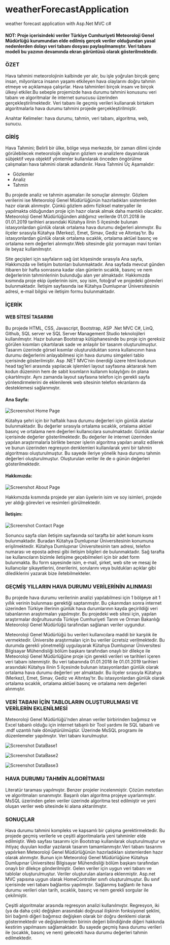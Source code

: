 # weatherForecastApplication
weather forecast application with Asp.Net MVC c#

#### NOT: Proje içerisindeki veriler Türkiye Cumhuriyeti Meteoroloji Genel Müdürlüğü kurumundan elde edilmiş gerçek veriler olduğundan yasal nedenlerden dolayı veri tabanı dosyası paylaşılmamıştır. Veri tabanı modeli bu yazının devamında ekran görüntüsü olarak gösterilmektedir.

### ÖZET

Hava tahmini meteorolojinin kalbinde yer alır, bu işle yoğrulan birçok genç insan, milyonlarca insanın yaşamı etkileyen hava olaylarını doğru tahmin etmeye ve açıklamaya çalışırlar. Hava tahminleri birçok insanı ve birçok ülkeyi etkiler.Bu sebeple projemizde hava durumu tahmini konusunu veri tabanı ve algoritmalar ile internet sunucusu üzerinden gerçekleştirilmektedir. Veri tabanı ile geçmiş verileri kullanarak birtakım algoritmalarla hava durumu tahmini projede gerçekleştirilmiştir.

Anahtar Kelimeler: hava durumu, tahmin, veri tabanı, algoritma, web, sunucu.

### GİRİŞ

Hava Tahmini; Belirli bir ülke, bölge veya merkezde, bir zaman dilimi içinde görülebilecek meteorolojik olayların gözlem ve analizlere dayanılarak sübjektif veya objektif yöntemler kullanılarak önceden öngörülme çalışmaları hava tahmini olarak adlandırılır.
Hava Tahmini Üç Aşamalıdır:

-	Gözlemler
-	Analiz
-	Tahmin

Bu projede analiz ve tahmin aşamaları ile sonuçlar alınmıştır. Gözlem verilerini ise Meteoroloji Genel Müdürlüğünün hazırladıkları sistemlerden hazır olarak alınmıştır. Çünkü gözlem adımı fiziksel materyaller ile yapılmakta olduğundan proje için hazır olarak almak daha mantıklı olacaktır. Meteoroloji Genel Müdürlüğünden aldığımız verilerde 01.01.2018 ile 01.01.2019 tarihleri arasındaki Kütahya ilinin 5 ilçesinde bulunan istasyonlardan günlük olarak ortalama hava durumu değerleri alınmıştır. Bu ilçeler sırasıyla Kütahya (Merkez), Emet, Simav, Gediz ve Altıntaş’tır. Bu istasyonlardan günlük olarak ortalama sıcaklık, ortalama aktüel basınç ve ortalama nem değerleri alınmıştır.Web sitesinde göz yormayan mavi tonları ile beyaz kullanılmıştır. 

Site geçişleri için sayfaların sağ üst köşesinde sırasıyla Ana sayfa, Hakkımızda ve İletişim butonları bulunmaktadır. Ana sayfada mevcut günden itibaren bir hafta sonrasına kadar olan günlerin sıcaklık, basınç ve nem değerlerinin tahminlerinin bulunduğu alan yer almaktadır. Hakkımızda kısmında proje ekip üyelerinin isim, soy isim, fotoğraf ve projedeki görevleri bulunmaktadır. İletişim sayfasında ise Kütahya Dumlupınar Üniversitesinin adresi, e-mail bilgisi ve iletişim formu bulunmaktadır.

### İÇERİK
#### WEB SİTESİ TASARIMI 

Bu projede HTML, CSS, Javascript, Bootstrap, ASP .Net MVC C#, LinQ, Github, SQL server ve SQL Server Management Studio teknolojileri kullanılmıştır. Hazır bulunan Bootstrap kütüphanesinde bu proje için gereksiz görülen kısımları çıkartılarak sade ve anlaşılır bir tasarım oluşturulmuştur. Tasarım üzerinde görsel kısımlar oluşturulduktan sonra kullanıcının hava durumu değerlerini anlayabilmesi için hava durumu simgeleri tablo içerisinde gösterilmiştir. Asp .NET MVC’nin önerdiği üzere html kodunun head tag’leri arasında yapılacak işlemleri layout sayfasına aktararak hem kodun düzeninin hem de sabit kısımların kullanım kolaylığını ön plana çıkartılmıştır. Aynı zamanda layout sayfasına telefon için gerekli sayfa yönlendirmelerini de eklenilerek web sitesinin telefon ekranlarını da desteklemesi sağlanmıştır.

#### Ana Sayfa:

![Screenshot Home Page](https://github.com/BatuhanGunes/weatherForecastApplication/blob/master/Screenshots/Homepage.png)

Kütahya şehri için bir haftalık hava durumu değerleri için günlük alanlar bulunmaktadır. Bu değerler sırasıyla ortalama sıcaklık, ortalama aktüel basınç ve ortalama nem değerleri kullanıcılara sunulmaktadır. Günlük alanlar içerisinde değerler gösterilmektedir.  Bu değerler ile internet üzerinden yapılan araştırmalarla birlikte benzer işlerin algoritma yapıları analiz edilerek ve bunun üzerinden regresyon denklemleri kullanılarak yeni bir tahmin algoritması oluşturulmuştur. Bu sayede ileriye yönelik hava durumu tahmin değerleri oluşturulmuştur. Oluşturulan veriler ile de o günün değerleri gösterilmektedir.

#### Hakkımızda:

![Screenshot About Page](https://github.com/BatuhanGunes/weatherForecastApplication/blob/master/Screenshots/AboutPage.png)

Hakkımızda kısmında projede yer alan üyelerin isim ve soy isimleri, projede yer aldığı görevleri ve resimleri görülmektedir. 

#### İletişim:

![Screenshot Contact Page](https://github.com/BatuhanGunes/weatherForecastApplication/blob/master/Screenshots/ContactPage.png)

Sonuncu sayfa olan iletişim sayfasında sol tarafta bir adet konum kısmı bulunmaktadır. Buradan Kütahya Dumlupınar Üniversitesinin konumuna erişilmektedir. Kütahya Dumlupınar Üniversitesinin tam adresi, telefon numarası ve eposta adresi gibi iletişim bilgileri de bulunmaktadır. Sağ tarafta ise kullanıcıların bizimle iletişime geçebilmeleri için bir adet form bulunmakta. Bu form sayesinde isim, e-mail, şirket, web site ve mesaj ile kullanıcılar şikayetlerini, önerilerini, sorularını veya buldukları açıklar gibi dilediklerini yazarak bize iletebilmekteler.


### GEÇMİŞ YILLARIN HAVA DURUMU VERİLERİNİN ALINMASI

Bu projede hava durumu verilerinin analizi yapılabilmesi için 1 bölgeye ait 1 yıllık verinin bulunması gerektiği saptanmıştır. Bu çıkarımdan sonra internet üzerinden Türkiye illerinin günlük hava durumlarının kayda geçirildiği veri tabanlarının araştırmaları yapılmıştır. Bu projedeki web sitesi için, yapılan araştırmalar doğrultusunda Türkiye Cumhuriyeti Tarım ve Orman Bakanlığı Meteoroloji Genel Müdürlüğü tarafından sağlanan veriler uygundur.

Meteoroloji Genel Müdürlüğü bu verileri kullanıcılara maddi bir karşılık ile vermektedir. Üniversite araştırmaları için bu veriler ücretsiz verilmektedir. Bu durumda gerekli yönetmeliği uygulayarak Kütahya Dumlupınar Üniversitesi Bilgisayar Mühendisliği bölüm başkanı tarafından onaylı bir dilekçe ile Meteoroloji Genel Müdürlüğüne proje için gerekli verileri ve tarihleri içeren veri tabanı istenmiştir. Bu veri tabanında 01.01.2018 ile 01.01.2019 tarihleri arasındaki Kütahya ilinin 5 ilçesinde bulunan istasyonlardan günlük olarak ortalama hava durumu değerleri yer almaktadır. Bu ilçeler sırasıyla Kütahya (Merkez), Emet, Simav, Gediz ve Altıntaş’tır. Bu istasyonlardan günlük olarak ortalama sıcaklık, ortalama aktüel basınç ve ortalama nem değerleri alınmıştır.

### VERİ TABANI İÇİN TABLOLARIN OLUŞTURULMASI VE VERİLERİN EKLENİLMESİ

Meteoroloji Genel Müdürlüğü’nden alınan veriler birbirinden bağımsız ve Excel tabanlı olduğu için internet tabanlı bir Tool yardımı ile SQL tabanlı ve .mdf uzantılı hale dönüştürülmüştür. Üzerinde MsSQL programı ile düzenlemeler yapılmıştır. Veri tabanı kurulmuştur.

![Screenshot DataBase1](https://github.com/BatuhanGunes/weatherForecastApplication/blob/master/Screenshots/Database0.png)

![Screenshot DataBase2](https://github.com/BatuhanGunes/weatherForecastApplication/blob/master/Screenshots/Database1.png)

![Screenshot DataBase3](https://github.com/BatuhanGunes/weatherForecastApplication/blob/master/Screenshots/Database2.png)

### HAVA DURUMU TAHMİN ALGORİTMASI

Literatür taraması yapılmıştır. Benzer projeler incelenmiştir. Çözüm metotları ve algoritmaları sınanmıştır. Başarılı olan algoritma projeye uyarlanmıştır. MsSQL üzerinden gelen veriler üzerinde algoritma test edilmiştir ve yeni oluşan veriler web sitesinde ki alana aktarılmıştır.

### SONUÇLAR

Hava durumu tahmini kompleks ve kapsamlı bir çalışma gerektirmektedir. Bu projede geçmiş verilerle ve çeşitli algoritmalarla yeni tahminler elde edilmiştir. Web sayfası tasarımı için Bootstrap kullanılarak oluşturulmuştur ve ihtiyaç duyulan kodlar yazılarak tasarım tamamlanmıştır.Veri tabanı tasarımı yapılırken Meteoroloji Genel Müdürlüğünün hazırladıkları sistemlerden hazır olarak alınmıştır. Bunun için Meteoroloji Genel Müdürlüğüne Kütahya Dumlupınar Üniversitesi Bilgisayar Mühendisliği bölüm başkanı tarafından onaylı bir dilekçe gönderilmiştir. Gelen veriler için uygun veri tabanı ve tablolar oluşturulmuştur. Veriler oluşturulan alanlara eklenmiştir. Asp.net MVC yapısına uygun olarak HomeController sınıfı oluşturulmuştur. Bu sınıf içerisinde veri tabanı bağlantısı yapılmıştır. Sağlanmış bağlantı ile hava durumu verileri olan tarih, sıcaklık, basınç ve nem gerekli sorgular ile çekilmiştir.

Çeşitli algoritmalar arasında regresyon analizi kullanılmıştır. Regresyon, iki (ya da daha çok) değişken arasındaki doğrusal ilişkinin fonksiyonel şeklini, biri bağımlı diğeri bağımsız değişken olarak bir doğru denklemi olarak göstermektedir ve değişkenlerden birinin değeri bilindiğinde diğeri hakkında kestirim yapılmasını sağlamaktadır. Bu sayede geçmiş hava durumu verileri ile (sıcaklık, basınç ve nem) gelecekti hava durumu değerleri tahmin edilmektedir.
